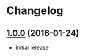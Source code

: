 # Changelog

## [1.0.0](https://github.com/xyNNN/BlacklistedEmailValidatorBundle/tree/v1.0.0) (2016-01-24)

- Initial release
